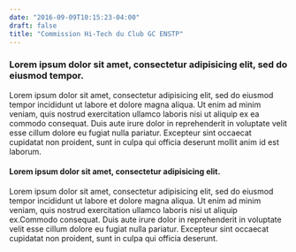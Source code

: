 ```yaml
---
date: "2016-09-09T10:15:23-04:00"
draft: false
title: "Commission Hi-Tech du Club GC ENSTP"
---
```


<h3 id="marketing-oriented-to-the-targated-customers">
Lorem ipsum dolor sit amet, consectetur adipisicing elit, sed do eiusmod tempor.</h3>

<p>Lorem ipsum dolor sit amet, consectetur adipisicing elit, sed do eiusmod tempor incididunt ut labore et
  dolore magna aliqua. Ut enim ad minim veniam, quis nostrud exercitation ullamco laboris nisi ut aliquip ex
  ea commodo consequat. Duis aute irure dolor in reprehenderit in voluptate velit esse cillum dolore eu
  fugiat
  nulla pariatur. Excepteur sint occaecat cupidatat non proident, sunt in culpa qui officia deserunt mollit
  anim id est laborum.</p>

<h4 id="marketing-improvement-strategy">Lorem ipsum dolor sit amet, consectetur adipisicing elit.</h4>

<p>Lorem ipsum dolor sit amet, consectetur adipisicing elit, sed do eiusmod tempor incididunt ut labore et
  dolore magna aliqua. Ut enim ad minim veniam, quis nostrud exercitation ullamco laboris nisi ut aliquip
  ex.Commodo consequat. Duis aute irure dolor in reprehenderit in voluptate velit esse cillum dolore eu
  fugiat
  nulla pariatur. Excepteur sint occaecat cupidatat non proident, sunt in culpa qui officia deserunt.</p>
